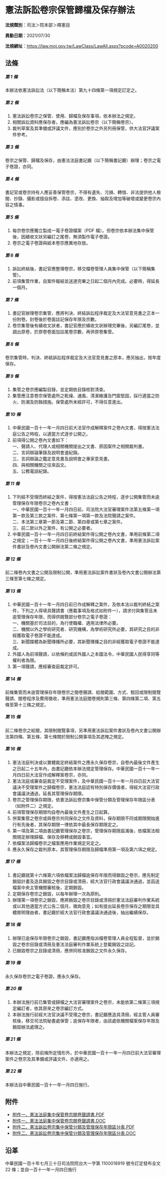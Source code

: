 # 憲法訴訟卷宗保管歸檔及保存辦法



**法規類別**：司法＞院本部＞釋憲目

**異動日期**：2021/07/30  

**法規網址**：https://law.moj.gov.tw/LawClass/LawAll.aspx?pcode=A0020200



## 法條
##### 第 1 條
本辦法依憲法訴訟法（以下簡稱本法）第九十四條第一項規定訂定之。

##### 第 2 條
1. 憲法訴訟卷宗之保管、使用、歸檔及保存事項，依本辦法之規定。
1. 相關訴訟資料應保存者，應編為憲法訴訟卷宗（以下簡稱卷宗）。
1. 裁判草案及其準備或評議文件，應別於卷宗之外另列冊保管，供大法官評議案件參考。

##### 第 3 條
卷宗之保管、歸檔及保存，由憲法法庭書記廳（以下簡稱書記廳）辦理；卷宗之電子卷證，亦同。

##### 第 4 條
書記官或卷宗持有人應妥善保管卷宗，不得有遺失、污損、轉借、非法提供他人檢閱、抄錄、攝影或擅自拆卷、添註、塗改、更換、抽取及增加等破壞或變更卷宗內容之情事。

##### 第 5 條
1. 每宗卷宗應獨立製成一電子卷證檔案（PDF 檔）。但卷宗依本辦法集中保管後，因續收文狀另編訂之尾卷，無須製作電子卷證。
1. 卷宗之電子卷證與紙本卷宗應異地存放。

##### 第 6 條
1. 訴訟終結後，書記官應整理卷宗，移交檔卷管理人員集中保管（以下簡稱集管）。
1. 前項集管作業，自案件報結並送達完畢之日起二個月內完成。必要時，得延長一個月。

##### 第 7 條
1. 書記官辦理卷宗集管，應將判決、終結訴訟程序裁定及大法官意見書之正本一份附卷。封卷後於卷面註記保存年限及宗數。
1. 卷宗集管後有續收文狀者，書記官應於續收文狀辦理完畢後，另編訂尾卷，並調出原卷，於原卷卷面加註尾卷宗數，再併原卷集管。

##### 第 8 條
卷宗集管時，判決、終結訴訟程序裁定及大法官意見書之原本，應另抽出，按年度保存。

##### 第 9 條
1. 集管之卷宗應編製目錄，並定期依目錄核對清查。
1. 集管應注意卷宗保管處所之乾燥、通風、清潔維護及門窗堅固，採行適當之防火、防潮及防蝕措施。保管處所未經許可，不得任意進出。

##### 第 10 條
1. 中華民國一百十一年一月四日前大法官作成解釋案件之卷內文書，得按憲法法庭公告之時程，以適當方式逐步公開之。
1. 前項得公開之卷內文書如下：  
一、聲請人、代理人或相關機關提出之文書、原因案件之相關裁判書。  
二、言詞辯論筆錄及說明會速紀錄。  
三、言詞辯論之鑑定意見書及說明會之專家意見書。  
四、與相關機關之往來函文。  
五、公務電話紀錄。

##### 第 11 條
1. 下列經不受理而終結之案件，得按憲法法庭公告之時程，逐步公開集管而未逾管理保存年限卷宗之卷內文書：  
一、中華民國一百十一年一月四日前，司法院大法官審理案件法第五條第一項第一款及第三款之案件、第七條第一項第一款及法院聲請之案件。  
二、本法第三章第一節及第二節、第四章或第七章之案件。  
三、前二款以外之案件，有公開之必要者。
1. 中華民國一百十一年一月四日前終結案件得公開之卷內文書，準用前條第二項之規定；一百十一年一月四日後終結案件得公開之卷內文書，準用憲法訴訟案件書狀及卷內文書公開辦法第二條之規定。

##### 第 12 條
前二條卷內文書之公開及限制公開，準用憲法訴訟案件書狀及卷內文書公開辦法第三條至第七條之規定。

##### 第 13 條
1. 中華民國一百十一年一月四日前已作成解釋之案件，及依本法以裁判終結之案件，下列之人得填具聲請書（應載事項及格式如附件一），請求付與集管且未逾管理保存年限，而得供閱覽部分卷宗之電子卷證：  
一、機關基於司法目的，為行使職權、適用法律所必要。  
二、機關以外之學術研究者、研究機構，為學術研究所必要，其研究之目的非經獲取電子卷證不能達成。  
三、新聞媒體為新聞傳播所必要，其新聞傳播之目的非經獲取電子卷證不能達成。
1. 外國人為前項聲請，以依條約或該外國人之本國法令，中華民國人民得享同等權利者為限。
1. 第一項聲請，應經審查庭裁定許可。

##### 第 14 條
前條集管而未逾管理保存年限卷宗之閱卷聲請、給閱範圍、方式、駁回或限制閱覽聲請、閱卷程序及費用徵收，準用憲法法庭閱卷規則第三條、第四條第二項、第五條至第十三條之規定。

##### 第 15 條
前二條卷宗之給閱，其限制閱覽事項，另準用憲法訴訟案件書狀及卷內文書公開辦法第四條、第五條、第七條關於限制公開事項及其遮掩之規定。

##### 第 16 條
1. 憲法法庭判決或以實體裁定終結案件之應永久保存卷宗，自卷內最後文件產生之日起二十五年內，由書記廳依本辦法規定管理保存。中華民國一百十一年一月四日前大法官作成解釋案卷宗，亦同。
1. 憲法法庭或審查庭裁定不受理案件，及中華民國一百十一年一月四日前大法官議決不受理案件之歸檔卷宗，憲法法庭認有特別保存價值者，得經大法官行政會議議決通過，延長其管理保存期限。
1. 卷宗之管理保存期限，依憲法訴訟卷宗集中保管分類及管理保存年限區分表（如附件二）之規定。
1. 前項管理保存期限均自卷內最後文件產生之日起算。
1. 併案集管之卷宗或與卷宗共同保存之文件及資料，保存期限不同或期限開始進行有先後者，其保存期限一律依其中最長保存期限定之。
1. 第一項及第二項由書記廳管理保存之卷宗，管理保存期限屆滿後，依檔案法相關規定辦理歸檔、保存及移轉或銷毀事宜。
1. 依檔案法歸檔卷宗之檔案應用作業規定另定之。
1. 應永久保存之裁判原本，其管理保存期限及歸檔準用第一項及第六項之規定。

##### 第 17 條
1. 書記廳就第十六條第六項依檔案法歸檔逾保存年限而得銷毀之卷宗，應先制定銷毀計畫及造具銷毀之卷宗目錄或清冊，經大法官行政會議議決通過，並函送檔案中央主管機關審核後，定期銷毀。
1. 定期保存卷宗之銷毀，以每年辦理一次為原則。
1. 辦理第一項卷宗之銷毀，應將銷毀之卷宗目錄或清冊於憲法法庭審判作業系統或以其他適當方式公告二個月，徵詢意見；如有提出延長卷宗保存之期限並具體敘明理由者，書記廳於經大法官行政會議議決通過後，抽出繼續保存。

##### 第 18 條
1. 辦理已逾保存年限卷宗之銷毀，書記廳應指派檔卷管理人員全程監督，並於銷毀之卷宗目錄或清冊及憲法法庭審判作業系統上登載銷毀之註記。
1. 已銷毀卷宗之目錄或清冊，應併同核准銷毀之文件永久保存。

##### 第 19 條
永久保存卷宗之電子卷證，應永久保存。

##### 第 20 條
1. 本辦法施行前已集管或歸檔之大法官審理案件之卷宗，未能依第二條第三項規定編訂者，依其原來之卷宗編訂方式。
1. 本辦法施行前經大法官決議不受理之卷宗，書記廳應造具清冊，經主管人員審核後，移交司法院秘書處保管；逾保存年限者，由該處依機關檔案保存年限及銷毀辦法處理之。

##### 第 21 條
本辦法之規定，除前條所定情形外，於中華民國一百十一年一月四日前大法官審理案件之卷宗及其準備或評議文件，亦適用之。

##### 第 22 條
本辦法自中華民國一百十一年一月四日施行。
## 附件
* [附件一、憲法法庭集中保管卷宗閱卷聲請書.PDF](https://law.moj.gov.tw/LawClass/LawGetFile.ashx?FileId=0000296164)
* [附件一、憲法法庭集中保管卷宗閱卷聲請書.DOC](https://law.moj.gov.tw/LawClass/LawGetFile.ashx?FileId=0000296165)
* [附件二、憲法訴訟卷宗集中保管分類及管理保存年限區分表.PDF](https://law.moj.gov.tw/LawClass/LawGetFile.ashx?FileId=0000296166)
* [附件二、憲法訴訟卷宗集中保管分類及管理保存年限區分表.DOC](https://law.moj.gov.tw/LawClass/LawGetFile.ashx?FileId=0000296167)
## 沿革
中華民國一百十年七月三十日司法院院台大一字第 1100018919 號令訂定發布全文 22 條；並自一百十一年一月四日施行
